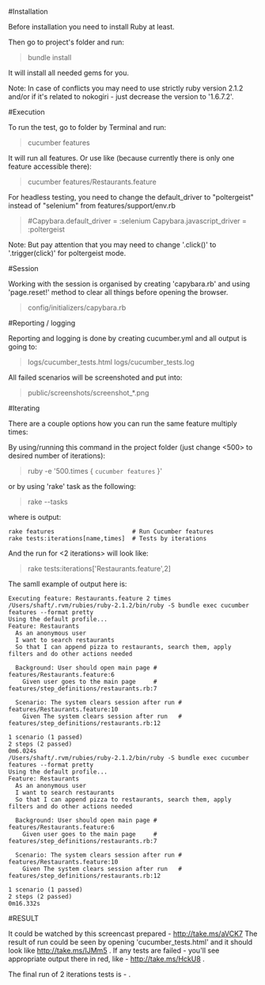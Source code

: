 #Installation

Before installation you need to install Ruby at least.

Then go to project's folder and run:
> bundle install

It will install all needed gems for you.

Note: In case of conflicts you may need to use strictly ruby version 2.1.2 and/or if it's related to nokogiri - just decrease the version to '1.6.7.2'.

#Execution

To run the test, go to folder by Terminal and run:

> cucumber features

It will run all features. Or use like (because currently there is only one feature accessible there):

> cucumber features/Restaurants.feature

For headless testing, you need to change the default_driver to "poltergeist" instead of "selenium" from features/support/env.rb

> #Capybara.default_driver = :selenium
> Capybara.javascript_driver = :poltergeist

Note: But pay attention that you may need to change '.click()' to '.trigger(click)' for poltergeist mode.

#Session

Working with the session is organised by creating 'capybara.rb' and using 'page.reset!' method to clear all things before opening the browser.

> config/initializers/capybara.rb

#Reporting / logging

Reporting and logging is done by creating cucumber.yml and all output is going to:

> logs/cucumber_tests.html
> logs/cucumber_tests.log

All failed scenarios will be screenshoted and put into:

> public/screenshots/screenshot_*.png

#Iterating

There are a couple options how you can run the same feature multiply times:

By using/running this command in the project folder (just change <500> to desired number of iterations):

> ruby -e '500.times { `cucumber features` }'

or by using 'rake' task as the following:

> rake --tasks

where is output:

```
rake features                      # Run Cucumber features
rake tests:iterations[name,times]  # Tests by iterations
```

And the run for <2 iterations> will look like:
> rake tests:iterations['Restaurants.feature',2]

The samll example of output here is:

```
Executing feature: Restaurants.feature 2 times
/Users/shaft/.rvm/rubies/ruby-2.1.2/bin/ruby -S bundle exec cucumber features --format pretty
Using the default profile...
Feature: Restaurants
  As an anonymous user
  I want to search restaurants
  So that I can append pizza to restaurants, search them, apply filters and do other actions needed

  Background: User should open main page # features/Restaurants.feature:6
    Given user goes to the main page     # features/step_definitions/restaurants.rb:7

  Scenario: The system clears session after run # features/Restaurants.feature:10
    Given The system clears session after run   # features/step_definitions/restaurants.rb:12

1 scenario (1 passed)
2 steps (2 passed)
0m6.024s
/Users/shaft/.rvm/rubies/ruby-2.1.2/bin/ruby -S bundle exec cucumber features --format pretty
Using the default profile...
Feature: Restaurants
  As an anonymous user
  I want to search restaurants
  So that I can append pizza to restaurants, search them, apply filters and do other actions needed

  Background: User should open main page # features/Restaurants.feature:6
    Given user goes to the main page     # features/step_definitions/restaurants.rb:7

  Scenario: The system clears session after run # features/Restaurants.feature:10
    Given The system clears session after run   # features/step_definitions/restaurants.rb:12

1 scenario (1 passed)
2 steps (2 passed)
0m16.332s
```

#RESULT

It could be watched by this screencast prepared - http://take.ms/aVCK7
The result of run could be seen by opening 'cucumber_tests.html' and it should look like http://take.ms/IJMm5 . If any tests are failed - you'll see appropriate output there in red, like - http://take.ms/HckU8 .

The final run of 2 iterations tests is -  .
